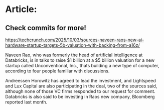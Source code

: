 # Article:

## Check commits for more!
https://techcrunch.com/2025/10/03/sources-naveen-raos-new-ai-hardware-startup-targets-5b-valuation-with-backing-from-a16z/

Naveen Rao, who was formerly the head of artificial intelligence at Databricks, is in talks to raise $1 billion at a $5 billion valuation for a new startup called Unconventional, Inc., thats building a new type of computer, according to four people familiar with discussions.

Andreessen Horowitz has agreed to lead the investment, and Lightspeed and Lux Capital are also participating in the deal, two of the sources said, although none of those VC firms responded to our request for comment. Databricks is also said to be investing in Raos new company, Bloomberg reported last month.